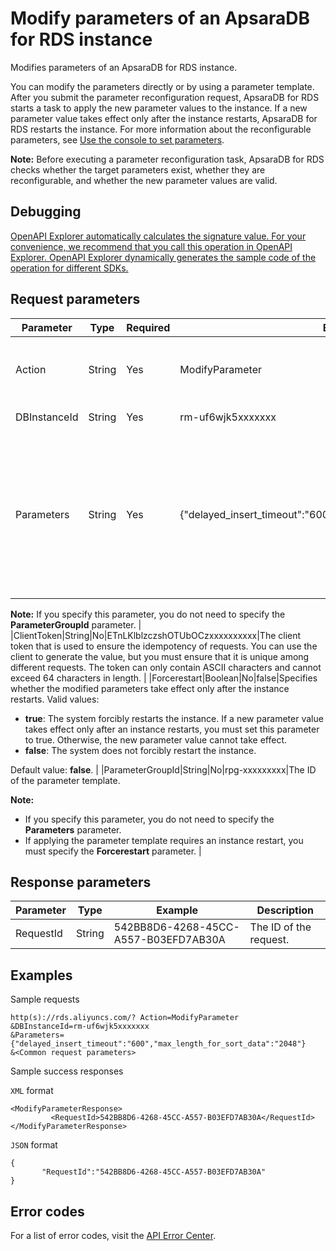 # Modify parameters of an ApsaraDB for RDS instance

Modifies parameters of an ApsaraDB for RDS instance.

You can modify the parameters directly or by using a parameter template. After you submit the parameter reconfiguration request, ApsaraDB for RDS starts a task to apply the new parameter values to the instance. If a new parameter value takes effect only after the instance restarts, ApsaraDB for RDS restarts the instance. For more information about the reconfigurable parameters, see [Use the console to set parameters](~~26179~~).

**Note:** Before executing a parameter reconfiguration task, ApsaraDB for RDS checks whether the target parameters exist, whether they are reconfigurable, and whether the new parameter values are valid.

## Debugging

[OpenAPI Explorer automatically calculates the signature value. For your convenience, we recommend that you call this operation in OpenAPI Explorer. OpenAPI Explorer dynamically generates the sample code of the operation for different SDKs.](https://api.aliyun.com/#product=Rds&api=ModifyParameter&type=RPC&version=2014-08-15)

## Request parameters

|Parameter|Type|Required|Example|Description|
|---------|----|--------|-------|-----------|
|Action|String|Yes|ModifyParameter|The operation that you want to perform. Set the value to **ModifyParameter**. |
|DBInstanceId|String|Yes|rm-uf6wjk5xxxxxxx|The ID of the instance. |
|Parameters|String|Yes|\{"delayed\_insert\_timeout":"600","max\_length\_for\_sort\_data":"2048"\}|The JSON strings of parameters and their values. All the parameter values are of the string type. Format: \{"Parameter name 1": "Parameter value 1", "Parameter name 2": "Parameter value 2"...\}

 **Note:** If you specify this parameter, you do not need to specify the **ParameterGroupId** parameter. |
|ClientToken|String|No|ETnLKlblzczshOTUbOCzxxxxxxxxxx|The client token that is used to ensure the idempotency of requests. You can use the client to generate the value, but you must ensure that it is unique among different requests. The token can only contain ASCII characters and cannot exceed 64 characters in length. |
|Forcerestart|Boolean|No|false|Specifies whether the modified parameters take effect only after the instance restarts. Valid values:

 -   **true**: The system forcibly restarts the instance. If a new parameter value takes effect only after an instance restarts, you must set this parameter to true. Otherwise, the new parameter value cannot take effect.
-   **false**: The system does not forcibly restart the instance.

 Default value: **false**. |
|ParameterGroupId|String|No|rpg-xxxxxxxxx|The ID of the parameter template.

 **Note:**

-   If you specify this parameter, you do not need to specify the **Parameters** parameter.
-   If applying the parameter template requires an instance restart, you must specify the **Forcerestart** parameter. |

## Response parameters

|Parameter|Type|Example|Description|
|---------|----|-------|-----------|
|RequestId|String|542BB8D6-4268-45CC-A557-B03EFD7AB30A|The ID of the request. |

## Examples

Sample requests

```
http(s)://rds.aliyuncs.com/? Action=ModifyParameter
&DBInstanceId=rm-uf6wjk5xxxxxxx
&Parameters={"delayed_insert_timeout":"600","max_length_for_sort_data":"2048"}
&<Common request parameters>
```

Sample success responses

`XML` format

```
<ModifyParameterResponse>
         <RequestId>542BB8D6-4268-45CC-A557-B03EFD7AB30A</RequestId>
</ModifyParameterResponse>
```

`JSON` format

```
{
       "RequestId":"542BB8D6-4268-45CC-A557-B03EFD7AB30A"
}
```

## Error codes

For a list of error codes, visit the [API Error Center](https://error-center.alibabacloud.com/status/product/Rds).

